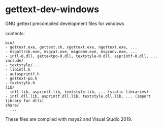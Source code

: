 # gettext-dev-windows
GNU gettext precompiled development files for windows

contents:
```
bin/
- gettext.exe, gettext.sh, xgettext.exe, ngettext.exe, ...
- msgattrib.exe, msgcat.exe, msgcomm.exe, msgconv.exe, ...
- intl-8.dll, gettextpo-0.dll, textstyle-0.dll, asprintf-0.dll, ...
include/
- textstyle/...
- libintl.h
- autosprintf.h
- gettext-po.h
- textstyle.h
lib/
- intl.lib, asprintf.lib, textstyle.lib, ... (static libraries)
- intl.dll.lib, asprintf.dll.lib, textstyle.dll.lib, ... (import library for dlls)
share/
- ...
```

These files are compiled with msys2 and Visual Studio 2019.

